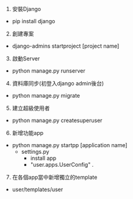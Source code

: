 1. 安裝Django
  - pip install django
2. 創建專案
  - django-admins startproject [project name]
3. 啟動Server
  - python manage.py runserver
4. 資料庫同步(初登入django admin後台)
  - python manage.py migrate
5. 建立超級使用者
  - python manage.py createsuperuser
6. 新增功能app
  - python manage.py startpp [application name]
    - settings.py
        - install app
        - "user.apps.UserConfig" .
7. 在各個app當中新增獨立的template
  - user/templates/user
